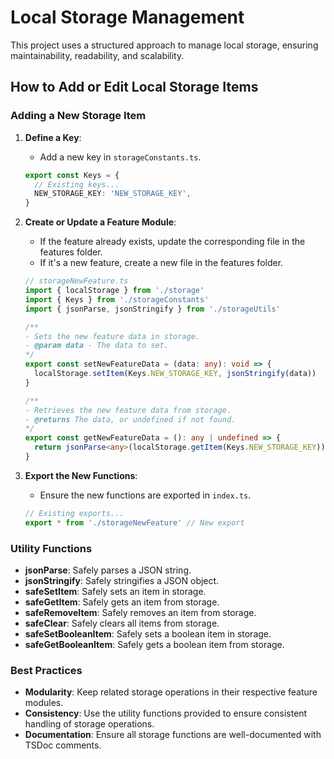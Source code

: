 # Local Storage Management

This project uses a structured approach to manage local storage, ensuring maintainability, readability, and scalability.

## How to Add or Edit Local Storage Items

### Adding a New Storage Item

1. **Define a Key**:

   - Add a new key in `storageConstants.ts`.

   ```typescript
   export const Keys = {
     // Existing keys...
     NEW_STORAGE_KEY: 'NEW_STORAGE_KEY',
   }
   ```

2. **Create or Update a Feature Module**:

   - If the feature already exists, update the corresponding file in the features folder.
   - If it's a new feature, create a new file in the features folder.

   ```typescript
   // storageNewFeature.ts
   import { localStorage } from './storage'
   import { Keys } from './storageConstants'
   import { jsonParse, jsonStringify } from './storageUtils'

   /**
   - Sets the new feature data in storage.
   - @param data - The data to set.
   */
   export const setNewFeatureData = (data: any): void => {
     localStorage.setItem(Keys.NEW_STORAGE_KEY, jsonStringify(data))
   }

   /**
   - Retrieves the new feature data from storage.
   - @returns The data, or undefined if not found.
   */
   export const getNewFeatureData = (): any | undefined => {
     return jsonParse<any>(localStorage.getItem(Keys.NEW_STORAGE_KEY))
   }
   ```

3. **Export the New Functions**:

   - Ensure the new functions are exported in `index.ts`.

   ```typescript
   // Existing exports...
   export * from './storageNewFeature' // New export
   ```

### Utility Functions

- **jsonParse**: Safely parses a JSON string.
- **jsonStringify**: Safely stringifies a JSON object.
- **safeSetItem**: Safely sets an item in storage.
- **safeGetItem**: Safely gets an item from storage.
- **safeRemoveItem**: Safely removes an item from storage.
- **safeClear**: Safely clears all items from storage.
- **safeSetBooleanItem**: Safely sets a boolean item in storage.
- **safeGetBooleanItem**: Safely gets a boolean item from storage.

### Best Practices

- **Modularity**: Keep related storage operations in their respective feature modules.
- **Consistency**: Use the utility functions provided to ensure consistent handling of storage operations.
- **Documentation**: Ensure all storage functions are well-documented with TSDoc comments.
